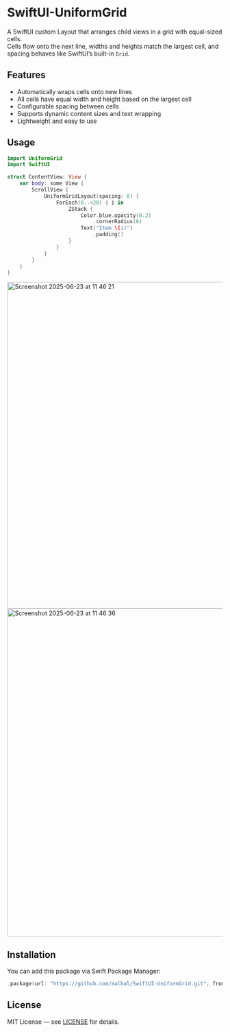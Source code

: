 # SwiftUI-UniformGrid

A SwiftUI custom Layout that arranges child views in a grid with equal-sized cells.  
Cells flow onto the next line, widths and heights match the largest cell, and spacing behaves like SwiftUI’s built-in `Grid`.

## Features

- Automatically wraps cells onto new lines
- All cells have equal width and height based on the largest cell
- Configurable spacing between cells
- Supports dynamic content sizes and text wrapping
- Lightweight and easy to use

## Usage

```swift
import UniformGrid
import SwiftUI

struct ContentView: View {
    var body: some View {
        ScrollView {
            UniformGridLayout(spacing: 8) {
                ForEach(0..<20) { i in
                    ZStack {
                        Color.blue.opacity(0.2)
                            .cornerRadius(8)
                        Text("Item \(i)")
                            .padding()
                    }
                }
            }
        }
    }
}
```

<img width="761" alt="Screenshot 2025-06-23 at 11 46 21" src="https://github.com/user-attachments/assets/2d4498ea-dd6c-4135-8f93-625dc25e32c2" />
<img width="764" alt="Screenshot 2025-06-23 at 11 46 36" src="https://github.com/user-attachments/assets/848b8b59-9820-458c-8d68-494fba086261" />



## Installation

You can add this package via Swift Package Manager:

```swift
.package(url: "https://github.com/malhal/SwiftUI-UniformGrid.git", from: "1.0.0")
```

## License

MIT License — see [LICENSE](LICENSE) for details.
